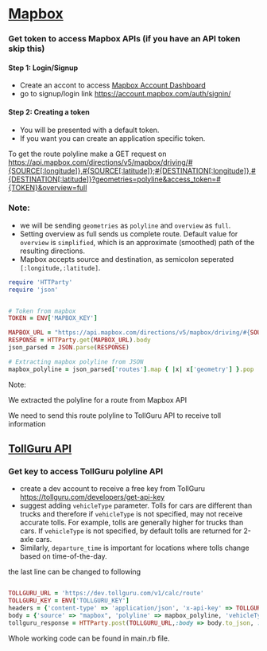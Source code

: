 # [Mapbox](https://www.mapbox.com/)

### Get token to access Mapbox APIs (if you have an API token skip this)
#### Step 1: Login/Signup
* Create an accont to access [Mapbox Account Dashboard](https://account.mapbox.com/)
* go to signup/login link https://account.mapbox.com/auth/signin/

#### Step 2: Creating a token
* You will be presented with a default token.
* If you want you can create an application specific token.


To get the route polyline make a GET request on https://api.mapbox.com/directions/v5/mapbox/driving/#{SOURCE[:longitude]},#{SOURCE[:latitude]};#{DESTINATION[:longitude]},#{DESTINATION[:latitude]}?geometries=polyline&access_token=#{TOKEN}&overview=full

### Note:
* we will be sending `geometries` as `polyline` and `overview` as `full`.
* Setting overview as full sends us complete route. Default value for `overview` is `simplified`, which is an approximate (smoothed) path of the resulting directions.
* Mapbox accepts source and destination, as semicolon seperated
  `[:longitude,:latitude]`.

```ruby
require 'HTTParty'
require 'json'


# Token from mapbox
TOKEN = ENV['MAPBOX_KEY']

MAPBOX_URL = "https://api.mapbox.com/directions/v5/mapbox/driving/#{SOURCE[:longitude]},#{SOURCE[:latitude]};#{DESTINATION[:longitude]},#{DESTINATION[:latitude]}?geometries=polyline&access_token=#{TOKEN}&overview=full"
RESPONSE = HTTParty.get(MAPBOX_URL).body
json_parsed = JSON.parse(RESPONSE)

# Extracting mapbox polyline from JSON
mapbox_polyline = json_parsed['routes'].map { |x| x['geometry'] }.pop
```

Note:

We extracted the polyline for a route from Mapbox API

We need to send this route polyline to TollGuru API to receive toll information

## [TollGuru API](https://tollguru.com/developers/docs/)

### Get key to access TollGuru polyline API
* create a dev account to receive a free key from TollGuru https://tollguru.com/developers/get-api-key
* suggest adding `vehicleType` parameter. Tolls for cars are different than trucks and therefore if `vehicleType` is not specified, may not receive accurate tolls. For example, tolls are generally higher for trucks than cars. If `vehicleType` is not specified, by default tolls are returned for 2-axle cars. 
* Similarly, `departure_time` is important for locations where tolls change based on time-of-the-day.

the last line can be changed to following
```ruby

TOLLGURU_URL = 'https://dev.tollguru.com/v1/calc/route'
TOLLGURU_KEY = ENV['TOLLGURU_KEY']
headers = {'content-type' => 'application/json', 'x-api-key' => TOLLGURU_KEY}
body = {'source' => "mapbox", 'polyline' => mapbox_polyline, 'vehicleType' => "2AxlesAuto", 'departure_time' => "2021-01-05T09:46:08Z"}
tollguru_response = HTTParty.post(TOLLGURU_URL,:body => body.to_json, :headers => headers)
```

Whole working code can be found in main.rb file.
